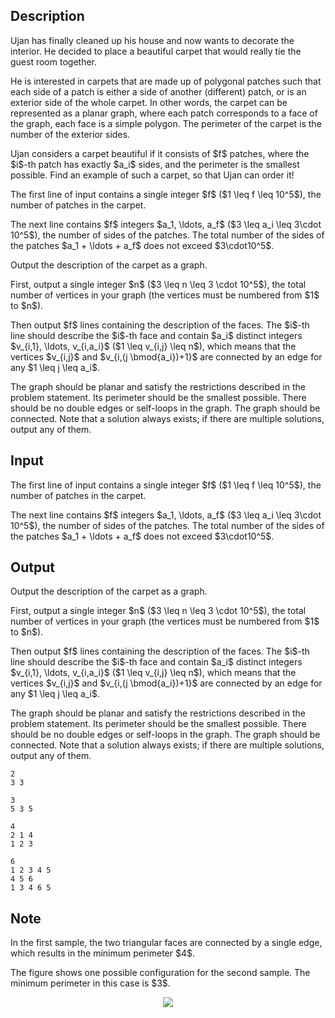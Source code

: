 ## Description

<div><p>Ujan has finally cleaned up his house and now wants to decorate the interior. He decided to place a beautiful carpet that would really tie the guest room together.</p><p>He is interested in carpets that are made up of polygonal patches such that each side of a patch is either a side of another (different) patch, or is an exterior side of the whole carpet. In other words, the carpet can be represented as a planar graph, where each patch corresponds to a face of the graph, each face is a simple polygon. The perimeter of the carpet is the number of the exterior sides. </p><p>Ujan considers a carpet beautiful if it consists of $f$ patches, where the $i$-th patch has exactly $a_i$ sides, and the perimeter is the smallest possible. Find an example of such a carpet, so that Ujan can order it!</p></div><div class="input-specification"><p>The first line of input contains a single integer $f$ ($1 \leq f \leq 10^5$), the number of patches in the carpet. </p><p>The next line contains $f$ integers $a_1, \ldots, a_f$ ($3 \leq a_i \leq 3\cdot 10^5$), the number of sides of the patches. The total number of the sides of the patches $a_1 + \ldots + a_f$ does not exceed $3\cdot10^5$.</p></div><div class="output-specification"><p>Output the description of the carpet as a graph. </p><p>First, output a single integer $n$ ($3 \leq n \leq 3 \cdot 10^5$), the total number of vertices in your graph (the vertices must be numbered from $1$ to $n$). </p><p>Then output $f$ lines containing the description of the faces. The $i$-th line should describe the $i$-th face and contain $a_i$ distinct integers $v_{i,1}, \ldots, v_{i,a_i}$ ($1 \leq v_{i,j} \leq n$), which means that the vertices $v_{i,j}$ and $v_{i,(j \bmod{a_i})+1}$ are connected by an edge for any $1 \leq j \leq a_i$.</p><p>The graph should be planar and satisfy the restrictions described in the problem statement. Its perimeter should be the smallest possible. <span class="tex-font-style-bf">There should be no double edges or self-loops in the graph.</span> The graph should be connected. Note that a solution always exists; if there are multiple solutions, output any of them.</p></div>

## Input

<p>The first line of input contains a single integer $f$ ($1 \leq f \leq 10^5$), the number of patches in the carpet. </p><p>The next line contains $f$ integers $a_1, \ldots, a_f$ ($3 \leq a_i \leq 3\cdot 10^5$), the number of sides of the patches. The total number of the sides of the patches $a_1 + \ldots + a_f$ does not exceed $3\cdot10^5$.</p>

## Output

<p>Output the description of the carpet as a graph. </p><p>First, output a single integer $n$ ($3 \leq n \leq 3 \cdot 10^5$), the total number of vertices in your graph (the vertices must be numbered from $1$ to $n$). </p><p>Then output $f$ lines containing the description of the faces. The $i$-th line should describe the $i$-th face and contain $a_i$ distinct integers $v_{i,1}, \ldots, v_{i,a_i}$ ($1 \leq v_{i,j} \leq n$), which means that the vertices $v_{i,j}$ and $v_{i,(j \bmod{a_i})+1}$ are connected by an edge for any $1 \leq j \leq a_i$.</p><p>The graph should be planar and satisfy the restrictions described in the problem statement. Its perimeter should be the smallest possible. <span class="tex-font-style-bf">There should be no double edges or self-loops in the graph.</span> The graph should be connected. Note that a solution always exists; if there are multiple solutions, output any of them.</p>





```input1
2
3 3
```




```input2
3
5 3 5
```




```output1
4
2 1 4 
1 2 3
```




```output2
6
1 2 3 4 5
4 5 6
1 3 4 6 5
```



## Note

<p>In the first sample, the two triangular faces are connected by a single edge, which results in the minimum perimeter $4$.</p><p>The figure shows one possible configuration for the second sample. The minimum perimeter in this case is $3$. </p><center> <img class="tex-graphics" src="file://A1Ge7wyO.png" style="max-width: 100.0%;max-height: 100.0%;"> </center>
